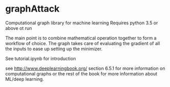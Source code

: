 # graphAttack
Computational graph library for machine learning
Requires python 3.5 or above ot run

The main point is to combine mathematical operation together
to form a workflow of choice. The graph takes care of evaluating
the gradient of all the inputs to ease up setting up the
minimizer.

See tutorial.ipynb for introduction

see
http://www.deeplearningbook.org/
section 6.5.1 for more information on computational graphs or the rest of the book for more information about ML/deep learning.